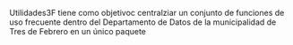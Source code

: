 Utilidades3F tiene como objetivoc centralziar un conjunto de funciones de uso frecuente dentro del Departamento de Datos de la municipalidad de Tres de Febrero en un único paquete
